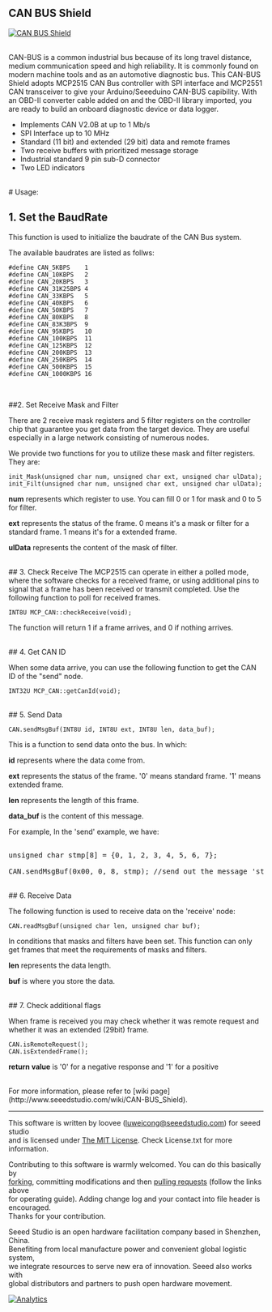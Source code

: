 CAN BUS Shield
---------------------------------------------------------
[![CAN BUS Shield](http://www.seeedstudio.com/depot/images/product/canbus.jpg)](http://www.seeedstudio.com/depot/wifi-bee-v20-p-1637.html)



<br>
CAN-BUS is a common industrial bus because of its long travel distance, medium communication speed and high reliability. It is commonly found on modern machine tools and as an automotive diagnostic bus. This CAN-BUS Shield adopts MCP2515 CAN Bus controller with SPI interface and MCP2551 CAN transceiver to give your Arduino/Seeeduino CAN-BUS capibility. With an OBD-II converter cable added on and the OBD-II library imported, you are ready to build an onboard diagnostic device or data logger.

- Implements CAN V2.0B at up to 1 Mb/s
- SPI Interface up to 10 MHz
- Standard (11 bit) and extended (29 bit) data and remote frames
- Two receive buffers with prioritized message storage
- Industrial standard 9 pin sub-D connector
- Two LED indicators



<br>
# Usage:



## 1. Set the BaudRate

This function is used to initialize the baudrate of the CAN Bus system.

The available baudrates are listed as follws:

	#define CAN_5KBPS    1
	#define CAN_10KBPS   2
	#define CAN_20KBPS   3
	#define CAN_31K25BPS 4
	#define CAN_33KBPS   5
	#define CAN_40KBPS   6
	#define CAN_50KBPS   7
	#define CAN_80KBPS   8
	#define CAN_83K3BPS  9
	#define CAN_95KBPS   10
	#define CAN_100KBPS  11
	#define CAN_125KBPS  12
	#define CAN_200KBPS  13
	#define CAN_250KBPS  14
	#define CAN_500KBPS  15
	#define CAN_1000KBPS 16


<br>

##2. Set Receive Mask and Filter

There are 2 receive mask registers and 5 filter registers on the controller chip that guarantee you get data from the target device. They are useful especially in a large network consisting of numerous nodes.

We provide two functions for you to utilize these mask and filter registers. They are:

    init_Mask(unsigned char num, unsigned char ext, unsigned char ulData);
    init_Filt(unsigned char num, unsigned char ext, unsigned char ulData);

**num** represents which register to use. You can fill 0 or 1 for mask and 0 to 5 for filter.

**ext** represents the status of the frame. 0 means it's a mask or filter for a standard frame. 1 means it's for a extended frame.

**ulData** represents the content of the mask of filter.



<br>
## 3. Check Receive
The MCP2515 can operate in either a polled mode, where the software checks for a received frame, or using additional pins to signal that a frame has been received or transmit completed.  Use the following function to poll for received frames.

    INT8U MCP_CAN::checkReceive(void);

The function will return 1 if a frame arrives, and 0 if nothing arrives.



<br>
## 4. Get CAN ID

When some data arrive, you can use the following function to get the CAN ID of the "send" node. 

    INT32U MCP_CAN::getCanId(void);



<br>
## 5. Send Data

    CAN.sendMsgBuf(INT8U id, INT8U ext, INT8U len, data_buf);

This is a function to send data onto the bus. In which:

**id** represents where the data come from.

**ext** represents the status of the frame. '0' means standard frame. '1' means extended frame.

**len** represents the length of this frame.

**data_buf** is the content of this message.

For example, In the 'send' example, we have:

<pre>  
unsigned char stmp[8] = {0, 1, 2, 3, 4, 5, 6, 7};

CAN.sendMsgBuf(0x00, 0, 8, stmp); //send out the message 'stmp' to the bus and tell other devices this is a standard frame from 0x00.
</pre>



<br>
## 6. Receive Data

The following function is used to receive data on the 'receive' node:

    CAN.readMsgBuf(unsigned char len, unsigned char buf);

In conditions that masks and filters have been set. This function can only get frames that meet the requirements of masks and filters.

**len** represents the data length.

**buf** is where you store the data.

<br>
## 7. Check additional flags

When frame is received you may check whether it was remote request and whether it was an extended (29bit) frame.

    CAN.isRemoteRequest();
    CAN.isExtendedFrame();

**return value** is '0' for a negative response and '1' for a positive


<br>
For more information, please refer to [wiki page](http://www.seeedstudio.com/wiki/CAN-BUS_Shield).

    
----

This software is written by loovee ([luweicong@seeedstudio.com](luweicong@seeedstudio.com "luweicong@seeedstudio.com")) for seeed studio<br>
and is licensed under [The MIT License](http://opensource.org/licenses/mit-license.php). Check License.txt for more information.<br>

Contributing to this software is warmly welcomed. You can do this basically by<br>
[forking](https://help.github.com/articles/fork-a-repo), committing modifications and then [pulling requests](https://help.github.com/articles/using-pull-requests) (follow the links above<br>
for operating guide). Adding change log and your contact into file header is encouraged.<br>
Thanks for your contribution.

Seeed Studio is an open hardware facilitation company based in Shenzhen, China. <br>
Benefiting from local manufacture power and convenient global logistic system, <br>
we integrate resources to serve new era of innovation. Seeed also works with <br>
global distributors and partners to push open hardware movement.<br>






[![Analytics](https://ga-beacon.appspot.com/UA-46589105-3/CAN_BUS_Shield)](https://github.com/igrigorik/ga-beacon)
